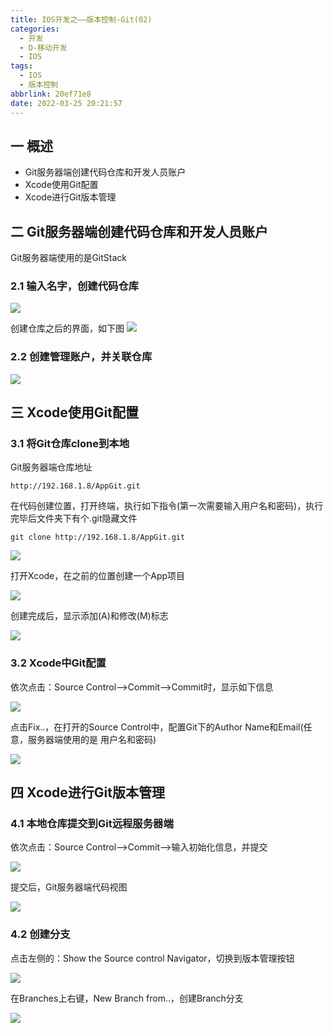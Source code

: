 ```yaml
---
title: IOS开发之——版本控制-Git(02)
categories:
  - 开发
  - D-移动开发
  - IOS
tags:
  - IOS
  - 版本控制
abbrlink: 20ef71e8
date: 2022-03-25 20:21:57
---
```

## 一 概述

* Git服务器端创建代码仓库和开发人员账户
* Xcode使用Git配置
* Xcode进行Git版本管理

<!--more-->

## 二 Git服务器端创建代码仓库和开发人员账户

Git服务器端使用的是GitStack

### 2.1 输入名字，创建代码仓库

![][1]

创建仓库之后的界面，如下图
![][2]

### 2.2 创建管理账户，并关联仓库

![][3]

## 三 Xcode使用Git配置

### 3.1 将Git仓库clone到本地

Git服务器端仓库地址

```
http://192.168.1.8/AppGit.git
```

在代码创建位置，打开终端，执行如下指令(第一次需要输入用户名和密码)，执行完毕后文件夹下有个.git隐藏文件

```
git clone http://192.168.1.8/AppGit.git
```

![][4]

打开Xcode，在之前的位置创建一个App项目

![][5]

创建完成后，显示添加(A)和修改(M)标志

![][6]

### 3.2 Xcode中Git配置

依次点击：Source Control——>Commit——>Commit时，显示如下信息

![][7]

点击Fix..，在打开的Source Control中，配置Git下的Author Name和Email(任意，服务器端使用的是 用户名和密码)

![][8]

## 四 Xcode进行Git版本管理

### 4.1 本地仓库提交到Git远程服务器端 

依次点击：Source Control——>Commit——>输入初始化信息，并提交

![][9]

提交后，Git服务器端代码视图

![][10]

### 4.2 创建分支

点击左侧的：Show the Source control Navigator，切换到版本管理按钮

![][11]

在Branches上右键，New Branch from..，创建Branch分支

![][12]



[1]:https://jsd.onmicrosoft.cn/gh/PGzxc/CDN/blog-ios/ios-versionc-02-gitstack-create-repo.png
[2]:https://jsd.onmicrosoft.cn/gh/PGzxc/CDN/blog-ios/ios-versionc-02-gitstack-repo-view.png
[3]:https://jsd.onmicrosoft.cn/gh/PGzxc/CDN/blog-ios/ios-versionc-02-gitstack-add-user.png
[4]:https://jsd.onmicrosoft.cn/gh/PGzxc/CDN/blog-ios/ios-versionc-02-xcode-git-clone.png
[5]:https://jsd.onmicrosoft.cn/gh/PGzxc/CDN/blog-ios/ios-versionc-02-xcode-create-app.png
[6]:https://jsd.onmicrosoft.cn/gh/PGzxc/CDN/blog-ios/ios-versionc-02-xcode-app-open-view.png
[7]:https://jsd.onmicrosoft.cn/gh/PGzxc/CDN/blog-ios/ios-versionc-02-xcode-commit-noauthor.png
[8]:https://jsd.onmicrosoft.cn/gh/PGzxc/CDN/blog-ios/ios-versionc-02-xcode-sourcegit-author.png
[9]:https://jsd.onmicrosoft.cn/gh/PGzxc/CDN/blog-ios/ios-versionc-02-xcode-commit-push.png
[10]:https://jsd.onmicrosoft.cn/gh/PGzxc/CDN/blog-ios/ios-versionc-02-gitstack-commit-view.png
[11]:https://jsd.onmicrosoft.cn/gh/PGzxc/CDN/blog-ios/ios-versionc-02-xcode-show-repository.png
[12]:https://jsd.onmicrosoft.cn/gh/PGzxc/CDN/blog-ios/ios-versionc-02-xcode-branch-create.png

